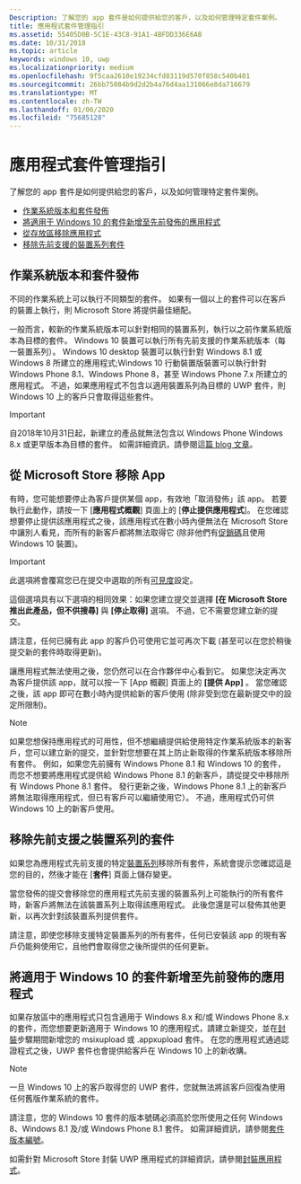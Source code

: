 ```yaml
---
Description: 了解您的 app 套件是如何提供給您的客戶，以及如何管理特定套件案例。
title: 應用程式套件管理指引
ms.assetid: 55405D0B-5C1E-43C8-91A1-4BFDD336E6AB
ms.date: 10/31/2018
ms.topic: article
keywords: windows 10, uwp
ms.localizationpriority: medium
ms.openlocfilehash: 9f5caa2610e19234cfd83119d570f858c540b401
ms.sourcegitcommit: 26bb75084b9d2d2b4a76d4aa131066e8da716679
ms.translationtype: MT
ms.contentlocale: zh-TW
ms.lasthandoff: 01/06/2020
ms.locfileid: "75685128"
---
```

# <a name="guidance-for-app-package-management"></a>應用程式套件管理指引

了解您的 app 套件是如何提供給您的客戶，以及如何管理特定套件案例。

-   [作業系統版本和套件發佈](#os-versions-and-package-distribution)
-   [將適用于 Windows 10 的套件新增至先前發佈的應用程式](#adding-packages-for-windows-10-to-a-previously-published-app)
-   [從存放區移除應用程式](#removing-an-app-from-the-store)
-   [移除先前支援的裝置系列套件](#removing-packages-for-a-previously-supported-device-family)


## <a name="os-versions-and-package-distribution"></a>作業系統版本和套件發佈

不同的作業系統上可以執行不同類型的套件。 如果有一個以上的套件可以在客戶的裝置上執行，則 Microsoft Store 將提供最佳絕配。

一般而言，較新的作業系統版本可以針對相同的裝置系列，執行以之前作業系統版本為目標的套件。 Windows 10 裝置可以執行所有先前支援的作業系統版本（每一裝置系列）。 Windows 10 desktop 裝置可以執行針對 Windows 8.1 或 Windows 8 所建立的應用程式;Windows 10 行動裝置版裝置可以執行針對 Windows Phone 8.1、Windows Phone 8，甚至 Windows Phone 7.x 所建立的應用程式。 不過，如果應用程式不包含以適用裝置系列為目標的 UWP 套件，則 Windows 10 上的客戶只會取得這些套件。

> [!IMPORTANT]
> 自2018年10月31日起，新建立的產品就無法包含以 Windows Phone Windows 8.x 或更早版本為目標的套件。 如需詳細資訊，請參閱這[篇 blog 文章](https://blogs.windows.com/windowsdeveloper/2018/08/20/important-dates-regarding-apps-with-windows-phone-8-x-and-earlier-and-windows-8-8-1-packages-submitted-to-microsoft-store)。


## <a name="removing-an-app-from-the-store"></a>從 Microsoft Store 移除 App

有時，您可能想要停止為客戶提供某個 app，有效地「取消發佈」該 app。 若要執行此動作，請按一下 [**應用程式概觀**] 頁面上的 [**停止提供應用程式**]。 在您確認想要停止提供該應用程式之後，該應用程式在數小時內便無法在 Microsoft Store 中讓別人看見，而所有的新客戶都將無法取得它 (除非他們有[促銷碼](generate-promotional-codes.md)且使用 Windows 10 裝置)。

> [!IMPORTANT]
> 此選項將會覆寫您已在提交中選取的所有[可見度](choose-visibility-options.md#discoverability)設定。 

這個選項具有以下選項的相同效果：如果您建立提交並選擇 **\[在 Microsoft Store 推出此產品，但不供搜尋\]** 與 **\[停止取得\]** 選項。 不過，它不需要您建立新的提交。

請注意，任何已擁有此 app 的客戶仍可使用它並可再次下載 (甚至可以在您於稍後提交新的套件時取得更新)。

讓應用程式無法使用之後，您仍然可以在合作夥伴中心看到它。 如果您決定再次為客戶提供該 app，就可以按一下 [App 概觀] 頁面上的 **\[提供 App\]** 。 當您確認之後，該 app 即可在數小時內提供給新的客戶使用 (除非受到您在最新提交中的設定所限制)。

> [!NOTE]
> 如果您想保持應用程式的可用性，但不想繼續提供給使用特定作業系統版本的新客戶，您可以建立新的提交，並針對您想要在其上防止新取得的作業系統版本移除所有套件。 例如，如果您先前擁有 Windows Phone 8.1 和 Windows 10 的套件，而您不想要將應用程式提供給 Windows Phone 8.1 的新客戶，請從提交中移除所有 Windows Phone 8.1 套件。 發行更新之後，Windows Phone 8.1 上的新客戶將無法取得應用程式，但已有客戶可以繼續使用它）。 不過，應用程式仍可供 Windows 10 上的新客戶使用。


## <a name="removing-packages-for-a-previously-supported-device-family"></a>移除先前支援之裝置系列的套件

如果您為應用程式先前支援的特定[裝置系列](https://docs.microsoft.com/uwp/extension-sdks/device-families-overview)移除所有套件，系統會提示您確認這是您的目的，然後才能在 [**套件**] 頁面上儲存變更。

當您發佈的提交會移除您的應用程式先前支援的裝置系列上可能執行的所有套件時，新客戶將無法在該裝置系列上取得該應用程式。 此後您還是可以發佈其他更新，以再次針對該裝置系列提供套件。

請注意，即使您移除支援特定裝置系列的所有套件，任何已安裝該 app 的現有客戶仍能夠使用它，且他們會取得您之後所提供的任何更新。


<a name="adding-packages-for-windows-10-to-a-previously-published-app"></a>

## <a name="adding-packages-for-windows10-to-a-previously-published-app"></a>將適用于 Windows 10 的套件新增至先前發佈的應用程式

如果存放區中的應用程式只包含適用于 Windows 8.x 和/或 Windows Phone 8.x 的套件，而您想要更新適用于 Windows 10 的應用程式，請建立新提交，並在[封裝](upload-app-packages.md)步驟期間新增您的 msixupload 或 .appxupload 套件。 在您的應用程式通過認證程式之後，UWP 套件也會提供給客戶在 Windows 10 上的新收購。

> [!NOTE]
> 一旦 Windows 10 上的客戶取得您的 UWP 套件，您就無法將該客戶回復為使用任何舊版作業系統的套件。 

請注意，您的 Windows 10 套件的版本號碼必須高於您所使用之任何 Windows 8、Windows 8.1 及/或 Windows Phone 8.1 套件。 如需詳細資訊，請參閱[套件版本編號](package-version-numbering.md)。

如需針對 Microsoft Store 封裝 UWP 應用程式的詳細資訊，請參閱[封裝應用程式](../packaging/index.md)。
